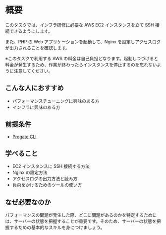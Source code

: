 # 概要

このタスクでは、インフラ研修に必要な AWS EC2 インスタンスを立て SSH 接続できるようにします。

また、PHP の Web アプリケーションを起動して、Nginx を設定しアクセスログが出力されることを確認します。

※このタスクで利用する AWS の料金は自己負担となります。起動しつづけると料金が発生するため、作業が終わったらインスタンスを停止するのを忘れないように注意してください。

## こんな人におすすめ

- パフォーマンスチューニングに興味のある方
- インフラに興味のある方

## 前提条件

- [Progate CLI]($progatepath{FRONT_ORIGIN}/tasks/Q6vNluv08jcMFoMCu9si7/preview)

## 学べること

- EC2 インスタンスに SSH 接続する方法
- Nginx の設定方法
- アクセスログの出力方法と読み方
- 負荷をかけるためのツールの使い方

## なぜ必要なのか

パフォーマンスの問題が発生した際、どこに問題があるのかを特定するためには、サーバーの状態を把握することが重要です。そのため、サーバーの状態を把握するための基本的なスキルを身につけましょう。

